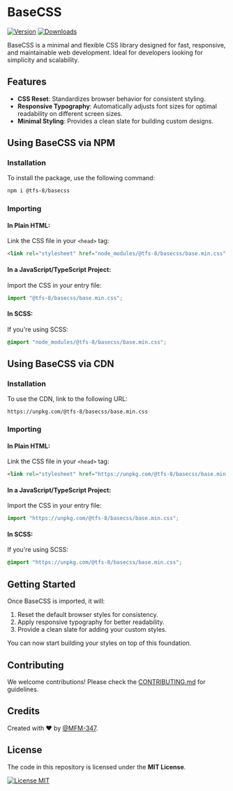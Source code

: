 # BaseCSS

[![Version](https://img.shields.io/npm/v/@tfs-8/basecss.svg)](https://www.npmjs.com/package/@tfs-8/basecss)
[![Downloads](https://img.shields.io/npm/dm/@tfs-8/basecss)](https://www.npmjs.com/package/@tfs-8/basecss)

BaseCSS is a minimal and flexible CSS library designed for fast, responsive, and maintainable web development. Ideal for developers looking for simplicity and scalability.

## Features

- **CSS Reset**: Standardizes browser behavior for consistent styling.
- **Responsive Typography**: Automatically adjusts font sizes for optimal readability on different screen sizes.
- **Minimal Styling**: Provides a clean slate for building custom designs.

## Using BaseCSS via NPM

### Installation

To install the package, use the following command:

```bash
npm i @tfs-8/basecss
```

### Importing

#### In Plain HTML:

Link the CSS file in your `<head>` tag:

```html
<link rel="stylesheet" href="node_modules/@tfs-8/basecss/base.min.css" />
```

#### In a JavaScript/TypeScript Project:

Import the CSS in your entry file:

```javascript
import "@tfs-8/basecss/base.min.css";
```

#### In SCSS:

If you're using SCSS:

```scss
@import "node_modules/@tfs-8/basecss/base.min.css";
```

## Using BaseCSS via CDN

### Installation

To use the CDN, link to the following URL:

```url
https://unpkg.com/@tfs-8/basecss/base.min.css
```

### Importing

#### In Plain HTML:

Link the CSS file in your `<head>` tag:

```html
<link rel="stylesheet" href="https://unpkg.com/@tfs-8/basecss/base.min.css" />
```

#### In a JavaScript/TypeScript Project:

Import the CSS in your entry file:

```javascript
import "https://unpkg.com/@tfs-8/basecss/base.min.css";
```

#### In SCSS:

If you're using SCSS:

```scss
@import "https://unpkg.com/@tfs-8/basecss/base.min.css";
```

## Getting Started

Once BaseCSS is imported, it will:

1. Reset the default browser styles for consistency.
2. Apply responsive typography for better readability.
3. Provide a clean slate for adding your custom styles.

You can now start building your styles on top of this foundation.

## Contributing

We welcome contributions! Please check the [CONTRIBUTING.md](https://github.com/MFM-347/BaseCSS/blob/main/CONTRIBUTING.md) for guidelines.

## Credits

Created with ❤️ by [@MFM-347](https://github.com/mfm-347).

## License

The code in this repository is licensed under the **MIT License**.

[![License MIT](https://img.shields.io/badge/License-MIT-green.svg)](https://opensource.org/licenses/MIT)
